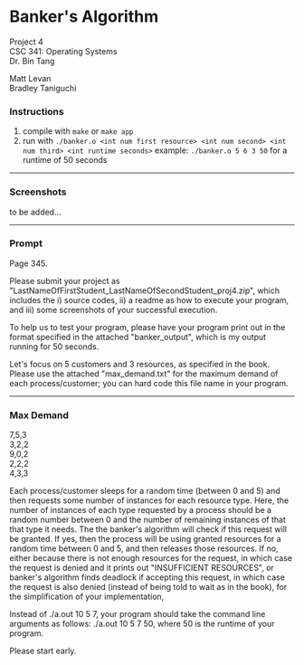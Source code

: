 # Banker's Algorithm
Project 4  
CSC 341: Operating Systems  
Dr. Bin Tang  
  
Matt Levan  
Bradley Taniguchi  

### Instructions
1. compile with `make` or `make app`
2. run with `./banker.o <int num first resource> <int num second> <int num third> <int runtime seconds>`
    example: `./banker.o 5 6 3 50` for a runtime of 50 seconds  
---
### Screenshots  
to be added...  

--- 
### Prompt

Page 345.

Please submit your project as 
"LastNameOfFirstStudent_LastNameOfSecondStudent_proj4.zip", 
which includes the i) source codes, ii) a readme as how to execute 
your program, and iii) some screenshots of your successful execution.

To help us to test your program, please have your program print out in 
the format specified in the attached "banker_output", which is my output 
running for 50 seconds.

Let's focus on 5 customers and 3 resources, as specified in the book. 
Please use the attached "max_demand.txt" for the maximum demand of each 
process/customer; you can hard code this file name in your program.

---
### Max Demand

7,5,3  
3,2,2  
9,0,2  
2,2,2  
4,3,3  

Each process/customer sleeps for a random time (between 0 and 5) and 
then requests some number of instances for each resource type. Here, the 
number of instances of each type requested by a process should be a random
number between 0 and the number of remaining instances of that that type 
it needs. The the banker's algorithm will check if this request will be 
granted. If yes, then the process will be using granted resources for a 
random time between 0 and 5, and then releases those resources. If no, 
either because there is not enough resources for the request, in which
case the request is denied and it prints out "INSUFFICIENT RESOURCES", or 
banker's algorithm finds deadlock if accepting this request, in which 
case the request is also denied (instead of being told to wait as in the 
book), for the simplification of your implementation,

Instead of ./a.out 10 5 7, your program should take the command line 
arguments as follows: ./a.out 10 5 7 50, where 50 is the runtime of your 
program.

Please start early.
